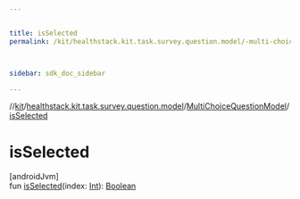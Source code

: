```yaml
---


title: isSelected
permalink: /kit/healthstack.kit.task.survey.question.model/-multi-choice-question-model/is-selected.html



sidebar: sdk_doc_sidebar

---
```



//[kit](/kit.html)/[healthstack.kit.task.survey.question.model](../index.html)/[MultiChoiceQuestionModel](index.html)/[isSelected](is-selected.html)



# isSelected



[androidJvm]\
fun [isSelected](is-selected.html)(index: [Int](https://kotlinlang.org/api/latest/jvm/stdlib/kotlin/-int/index.html)): [Boolean](https://kotlinlang.org/api/latest/jvm/stdlib/kotlin/-boolean/index.html)






